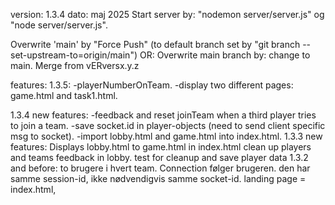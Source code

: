 version: 1.3.4
dato: maj 2025
Start server by: "nodemon server/server.js" og "node server/server.js".

Overwrite 'main' by "Force Push" (to default branch set by "git branch --set-upstream-to=origin/main") 
OR:
Overwrite main branch by: change to main. Merge from vERversx.y.z

features: 
1.3.5:
    -playerNumberOnTeam.
    -display two different pages: game.html and task1.html.
    
1.3.4 new features:
    -feedback and reset joinTeam when a third player tries to join a team.
    -save socket.id in player-objects (need to send client specific msg to socket).
    -import lobby.html and game.html into index.html.
1.3.3 new features:
    Displays lobby.html to game.html in index.html
    clean up players and teams
    feedback in lobby.
    test for cleanup and save player data
1.3.2 and before:
    to brugere i hvert team. 
    Connection følger brugeren. den har samme session-id, ikke nødvendigvis samme socket-id.
    landing page = index.html, 


    
